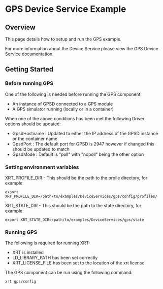 # GPS Device Service Example

## Overview
This page details how to setup and run the GPS example.

For more information about the Device Service please view the GPS Device Service documentation.

## Getting Started

### Before running GPS

One of the following is needed before running the GPS component:
* An instance of GPSD connected to a GPS module 
* A GPS simulator running (locally or in a container)

When one of the above conditions has been met the following Driver options should be updated:

* GpsdHostname : Updated to either the IP address of the GPSD instance or the container name
* GpsdPort : The default port for GPSD is 2947 however if changed this should be updated to match
* GpsdMode : Default is "poll" with "nopoll" being the other option

### Setting environment variables

XRT_PROFILE_DIR - This should be the path to the proile directory, for example:
```
export XRT_PROFILE_DIR=/path/to/examples/DeviceServices/gps/config/profiles/
```

XRT_STATE_DIR - This should be the path to the state directory, for example:
```
export XRT_STATE_DIR=/path/to/examples/DeviceServices/gps/state
```

### Running GPS

The following is required for running XRT:
* XRT is installed
* LD_LIBRARY_PATH has been set correctly
* XRT_LICENSE_FILE has been set to the location of the xrt license


The GPS component can be run using the following command:
```
xrt gps/config
```
